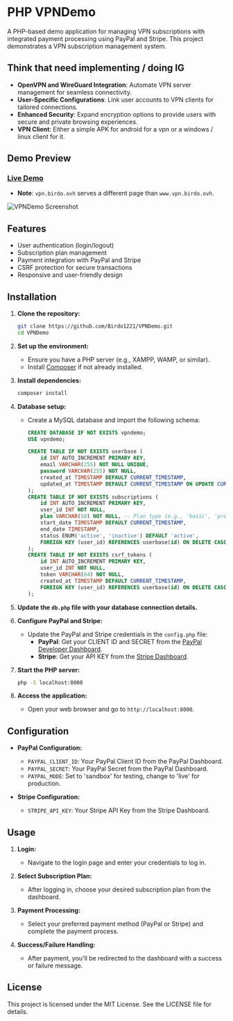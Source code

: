 # PHP VPNDemo

A PHP-based demo application for managing VPN subscriptions with integrated payment processing using PayPal and Stripe.
This project demonstrates a VPN subscription management system.

## Think that need implementing / doing IG
- **OpenVPN and WireGuard Integration**: Automate VPN server management for seamless connectivity.
- **User-Specific Configurations**: Link user accounts to VPN clients for tailored connections.
- **Enhanced Security**: Expand encryption options to provide users with secure and private browsing experiences.
- **VPN Client**: Either a simple APK for android for a vpn or a windows / linux client for it.

## Demo Preview
### **[Live Demo](https://www.vpn.birdo.ovh)**  
- **Note**: `vpn.birdo.ovh` serves a different page than `www.vpn.birdo.ovh`.

![VPNDemo Screenshot](https://github.com/user-attachments/assets/d848eb32-1c1a-40d4-9145-76c59a3cb0e6)

## Features
- User authentication (login/logout)
- Subscription plan management
- Payment integration with PayPal and Stripe
- CSRF protection for secure transactions
- Responsive and user-friendly design

## Installation

1. **Clone the repository:**
   ```bash
   git clone https://github.com/Birdo1221/VPNDemo.git
   cd VPNDemo
   ```
2. **Set up the environment:**
   - Ensure you have a PHP server (e.g., XAMPP, WAMP, or similar).
   - Install [Composer](https://getcomposer.org/) if not already installed.

3. **Install dependencies:**
   ```bash
   composer install
   ```

4. **Database setup:**
   - Create a MySQL database and import the following schema:
     ```sql
     CREATE DATABASE IF NOT EXISTS vpndemo;
     USE vpndemo;

     CREATE TABLE IF NOT EXISTS userbase (
         id INT AUTO_INCREMENT PRIMARY KEY,
         email VARCHAR(255) NOT NULL UNIQUE,
         password VARCHAR(255) NOT NULL,
         created_at TIMESTAMP DEFAULT CURRENT_TIMESTAMP,
         updated_at TIMESTAMP DEFAULT CURRENT_TIMESTAMP ON UPDATE CURRENT_TIMESTAMP
     );
     CREATE TABLE IF NOT EXISTS subscriptions (
         id INT AUTO_INCREMENT PRIMARY KEY,
         user_id INT NOT NULL,
         plan VARCHAR(50) NOT NULL, -- Plan type (e.g., 'basic', 'premium')
         start_date TIMESTAMP DEFAULT CURRENT_TIMESTAMP,
         end_date TIMESTAMP,
         status ENUM('active', 'inactive') DEFAULT 'active',
         FOREIGN KEY (user_id) REFERENCES userbase(id) ON DELETE CASCADE
     );
     CREATE TABLE IF NOT EXISTS csrf_tokens (
         id INT AUTO_INCREMENT PRIMARY KEY,
         user_id INT NOT NULL,
         token VARCHAR(64) NOT NULL,
         created_at TIMESTAMP DEFAULT CURRENT_TIMESTAMP,
         FOREIGN KEY (user_id) REFERENCES userbase(id) ON DELETE CASCADE
     );
     ```

5. **Update the `db.php` file with your database connection details.**

6. **Configure PayPal and Stripe:**
   - Update the PayPal and Stripe credentials in the `config.php` file:
     - **PayPal**: Get your CLIENT ID and SECRET from the [PayPal Developer Dashboard](https://developer.paypal.com/developer/applications).
     - **Stripe**: Get your API KEY from the [Stripe Dashboard](https://dashboard.stripe.com/).

7. **Start the PHP server:**
   ```bash
   php -S localhost:8000
   ```

8. **Access the application:**
   - Open your web browser and go to `http://localhost:8000`.

## Configuration

- **PayPal Configuration:**
  - `PAYPAL_CLIENT_ID`: Your PayPal Client ID from the PayPal Dashboard.
  - `PAYPAL_SECRET`: Your PayPal Secret from the PayPal Dashboard.
  - `PAYPAL_MODE`: Set to 'sandbox' for testing, change to 'live' for production.

- **Stripe Configuration:**
  - `STRIPE_API_KEY`: Your Stripe API Key from the Stripe Dashboard.

## Usage

1. **Login:**
   - Navigate to the login page and enter your credentials to log in.

2. **Select Subscription Plan:**
   - After logging in, choose your desired subscription plan from the dashboard.
   
3. **Payment Processing:**
   - Select your preferred payment method (PayPal or Stripe) and complete the payment process.

4. **Success/Failure Handling:**
   - After payment, you'll be redirected to the dashboard with a success or failure message.

## License
This project is licensed under the MIT License. See the LICENSE file for details.
